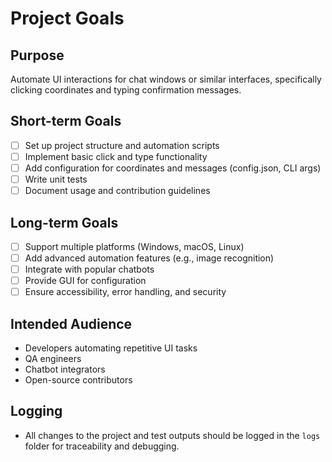 # Project Goals

## Purpose
Automate UI interactions for chat windows or similar interfaces, specifically clicking coordinates and typing confirmation messages.

## Short-term Goals
- [ ] Set up project structure and automation scripts
- [ ] Implement basic click and type functionality
- [ ] Add configuration for coordinates and messages (config.json, CLI args)
- [ ] Write unit tests
- [ ] Document usage and contribution guidelines

## Long-term Goals
- [ ] Support multiple platforms (Windows, macOS, Linux)
- [ ] Add advanced automation features (e.g., image recognition)
- [ ] Integrate with popular chatbots
- [ ] Provide GUI for configuration
- [ ] Ensure accessibility, error handling, and security

## Intended Audience
- Developers automating repetitive UI tasks
- QA engineers
- Chatbot integrators
- Open-source contributors

## Logging
- All changes to the project and test outputs should be logged in the `logs` folder for traceability and debugging.
